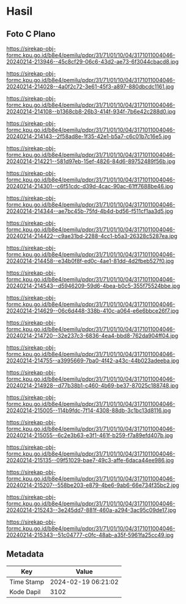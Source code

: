 # Hasil

## Foto C Plano

https://sirekap-obj-formc.kpu.go.id/b8e4/pemilu/pdpr/31/71/01/10/04/3171011004046-20240214-213946--45c8cf29-06c6-43d2-ae73-6f3044cbacd8.jpg

https://sirekap-obj-formc.kpu.go.id/b8e4/pemilu/pdpr/31/71/01/10/04/3171011004046-20240214-214028--4a0f2c72-3e61-45f3-a897-880dbcdc1161.jpg

https://sirekap-obj-formc.kpu.go.id/b8e4/pemilu/pdpr/31/71/01/10/04/3171011004046-20240214-214108--b1368cb8-26b3-414f-934f-7b6e42c288d0.jpg

https://sirekap-obj-formc.kpu.go.id/b8e4/pemilu/pdpr/31/71/01/10/04/3171011004046-20240214-214143--2f58ad8e-1f35-42e1-b5a7-c6c01b7c16e5.jpg

https://sirekap-obj-formc.kpu.go.id/b8e4/pemilu/pdpr/31/71/01/10/04/3171011004046-20240214-214221--581d97eb-15ef-4826-84d6-89752489f56b.jpg

https://sirekap-obj-formc.kpu.go.id/b8e4/pemilu/pdpr/31/71/01/10/04/3171011004046-20240214-214301--c6f51cdc-d39d-4cac-90ac-61ff7688be46.jpg

https://sirekap-obj-formc.kpu.go.id/b8e4/pemilu/pdpr/31/71/01/10/04/3171011004046-20240214-214344--ae7bc45b-75fd-4b4d-bd56-f511cf1aa3d5.jpg

https://sirekap-obj-formc.kpu.go.id/b8e4/pemilu/pdpr/31/71/01/10/04/3171011004046-20240214-214422--c9ae31bd-2288-4cc1-b5a3-26328c5287ea.jpg

https://sirekap-obj-formc.kpu.go.id/b8e4/pemilu/pdpr/31/71/01/10/04/3171011004046-20240214-214458--e34b0f8f-ed0c-4ae1-81dd-4d2fbeb527f0.jpg

https://sirekap-obj-formc.kpu.go.id/b8e4/pemilu/pdpr/31/71/01/10/04/3171011004046-20240214-214543--d5946209-59d6-4bea-b0c5-355f75524bbe.jpg

https://sirekap-obj-formc.kpu.go.id/b8e4/pemilu/pdpr/31/71/01/10/04/3171011004046-20240214-214629--06c6d448-338b-410c-a064-e6e6bbce26f7.jpg

https://sirekap-obj-formc.kpu.go.id/b8e4/pemilu/pdpr/31/71/01/10/04/3171011004046-20240214-214720--32e237c3-6836-4ea4-bbd8-762da904ff04.jpg

https://sirekap-obj-formc.kpu.go.id/b8e4/pemilu/pdpr/31/71/01/10/04/3171011004046-20240214-214755--a3995669-7ba0-4f42-a43c-44b023adeeba.jpg

https://sirekap-obj-formc.kpu.go.id/b8e4/pemilu/pdpr/31/71/01/10/04/3171011004046-20240214-214928--d77b38b1-c460-4b69-be37-87025c188748.jpg

https://sirekap-obj-formc.kpu.go.id/b8e4/pemilu/pdpr/31/71/01/10/04/3171011004046-20240214-215005--114b9fdc-7f14-4308-88db-3c1bc13d8116.jpg

https://sirekap-obj-formc.kpu.go.id/b8e4/pemilu/pdpr/31/71/01/10/04/3171011004046-20240214-215055--6c2e3b63-e3f1-461f-b259-f7a89efd407b.jpg

https://sirekap-obj-formc.kpu.go.id/b8e4/pemilu/pdpr/31/71/01/10/04/3171011004046-20240214-215135--09f51029-bae7-49c3-affe-6daca44ee986.jpg

https://sirekap-obj-formc.kpu.go.id/b8e4/pemilu/pdpr/31/71/01/10/04/3171011004046-20240214-215207--558be203-e879-4be6-9ab6-66e734f35bc2.jpg

https://sirekap-obj-formc.kpu.go.id/b8e4/pemilu/pdpr/31/71/01/10/04/3171011004046-20240214-215243--3e245dd7-881f-460a-a294-3ac95c09de17.jpg

https://sirekap-obj-formc.kpu.go.id/b8e4/pemilu/pdpr/31/71/01/10/04/3171011004046-20240214-215343--51c04777-c0fc-48ab-a35f-5961fa25cc49.jpg


## Metadata

| Key        | Value               |
| ---------- | ------------------- |
| Time Stamp | 2024-02-19 06:21:02 |
| Kode Dapil | 3102                |



